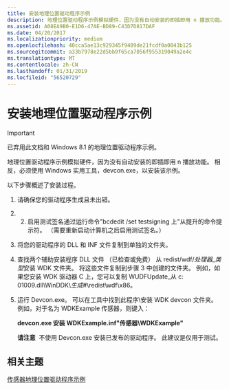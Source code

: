 ```yaml
---
title: 安装地理位置驱动程序示例
description: 地理位置驱动程序示例模拟硬件，因为没有自动安装的即插即用 n 播放功能。 相反，必须使用 Windows 实用工具，devcon.exe，以安装该示例。
ms.assetid: A08EA9B0-E1D6-47AE-BD89-C43D7D817DAF
ms.date: 04/20/2017
ms.localizationpriority: medium
ms.openlocfilehash: 40cca5ae13c929345f9409de21fcdf0a0043b125
ms.sourcegitcommit: a33b7978e22d5bb9f65ca7056f955319049a2e4c
ms.translationtype: MT
ms.contentlocale: zh-CN
ms.lasthandoff: 01/31/2019
ms.locfileid: "56520729"
---
```

# <a name="installing-the-geolocation-driver-sample"></a>安装地理位置驱动程序示例

> [!IMPORTANT] 
> 已弃用此文档和 Windows 8.1 的地理位置驱动程序示例。

地理位置驱动程序示例模拟硬件，因为没有自动安装的即插即用 n 播放功能。 相反，必须使用 Windows 实用工具，devcon.exe，以安装该示例。

以下步骤概述了安装过程。

1.  请确保您的驱动程序生成且未出错。

2.  2. 启用测试签名通过运行命令"bcdedit /set testsigning 上"从提升的命令提示符。 （需要重新启动计算机之后启用测试签名。）
3.  将您的驱动程序的 DLL 和 INF 文件复制到单独的文件夹。

4.  查找两个辅助安装程序 DLL 文件 （已检查或免费） 从 redist/wdf/*处理器\_类型*安装 WDK 文件夹。 将这些文件复制到步骤 3 中创建的文件夹。 例如，如果您安装 WDK 驱动器 C 上，您可以复制 WUDFUpdate\_从 c: 01009.dll\\WinDDK\\*生成\#*\\redist\\wdf\\x86。

5.  运行 Devcon.exe。 可以在工具中找到此程序\\安装 WDK devcon 文件夹。 例如，对于名为 WDKExample 传感器，则键入：

    **devcon.exe 安装 WDKExample.inf"传感器\\WDKExample"**

    **请注意**  不使用 Devcon.exe 安装已发布的驱动程序。 此建议是仅用于测试。

     

## <a name="related-topics"></a>相关主题
[传感器地理位置驱动程序示例](sensors-geolocation-driver-sample.md)  



